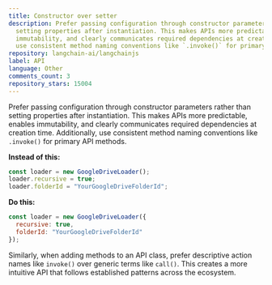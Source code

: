 ```yaml
---
title: Constructor over setter
description: Prefer passing configuration through constructor parameters rather than
  setting properties after instantiation. This makes APIs more predictable, enables
  immutability, and clearly communicates required dependencies at creation time. Additionally,
  use consistent method naming conventions like `.invoke()` for primary API methods.
repository: langchain-ai/langchainjs
label: API
language: Other
comments_count: 3
repository_stars: 15004
---
```


Prefer passing configuration through constructor parameters rather than setting properties after instantiation. This makes APIs more predictable, enables immutability, and clearly communicates required dependencies at creation time. Additionally, use consistent method naming conventions like `.invoke()` for primary API methods.

**Instead of this:**
```javascript
const loader = new GoogleDriveLoader();
loader.recursive = true;
loader.folderId = "YourGoogleDriveFolderId";
```

**Do this:**
```javascript
const loader = new GoogleDriveLoader({
  recursive: true,
  folderId: "YourGoogleDriveFolderId"
});
```

Similarly, when adding methods to an API class, prefer descriptive action names like `invoke()` over generic terms like `call()`. This creates a more intuitive API that follows established patterns across the ecosystem.

